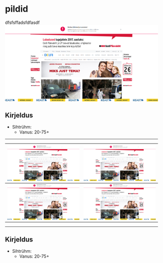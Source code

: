 # pildid
dfsfsffadsfdfasdf
![Preview](ekraan.png)
## Kirjeldus
* Sihtrühm:
	* Vanus: 20-75+
-------------------------
|![Preview](ekraan.png)|![Preview](ekraan.png)|
|-------|----|
|![Alt text](ekraan.png)| ![Alt text](ekraan.png)|
-----------------------------

## Kirjeldus
* Sihtrühm:
	* Vanus: 20-75+
